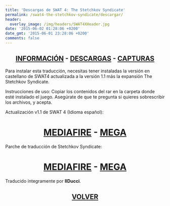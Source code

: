 ```yaml
---
title: 'Descargas de SWAT 4: The Stetchkov Syndicate'
permalink: /swat4-the-stetchkov-syndicate/descargar/
header:
  overlay_image: /img/headers/SWAT4XHeader.jpg
date: '2015-06-02 01:28:06 +0200'
date_gmt: '2015-06-01 23:28:06 +0200'
comments: false
---
```

<h2 style="text-align: center;"><strong><a href="/swat4-the-stetchkov-syndicate/informacion/">INFORMACIÓN</a> - <a href="/swat4-the-stetchkov-syndicate/descargar/">DESCARGAS</a> - <a href="/swat4-the-stetchkov-syndicate/capturas/">CAPTURAS</a></strong></h2>

Para instalar esta traducción, necesitas tener instaladas la versión en castellano de SWAT4 
actualizada a la versión 1.1 más la expansión The Stetchkov Syndicate.

Instrucciones de uso: Copiar los contenidos del rar en la carpeta donde esté instalado 
el juego. Asegúrate de que te pregunta si quieres sobrescribir los archivos, y acepta.

Actualización v1.1 de SWAT 4 (Idioma español):

<h1 style="text-align: center;"><strong><a href="http://www.mediafire.com/download/zm1i1ly4iwuu58o/swat4_update_es_10_11.exe">MEDIAFIRE</a> - <a href="https://mega.nz/#!EMdwFT5T!IcWczmrQBTtmP0rweuZxdXXB3UgMKslnAqBy5ltnQMI">MEGA</a></strong></h1>

Parche de traducción de Stetchkov Syndicate:

<h1 style="text-align: center;"><strong><a href="https://mega.nz/#!wFcRjASI!1nmc00I2yQmC7jDJT--Pa6OsaNC4RipwfjNcPe9L9vU">MEDIAFIRE</a> - <a href="https://mega.nz/#!5E8WQS6C!-vqRF-pjkCMUPsbV4YnM0tW4lHWlqzvy9sw1CaDS15M">MEGA</a></strong></h1>

Traducido íntegramente por **IlDucci**.

<h2 style="text-align: center;"><strong><a href="/swat4-the-stetchkov-syndicate/">VOLVER</a></strong></h2>
<br>
<br>
<br>

